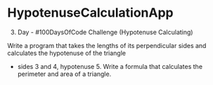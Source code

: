 # HypotenuseCalculationApp
3. Day - #100DaysOfCode Challenge (Hypotenuse Calculating)

Write a program that takes the lengths of its perpendicular sides and calculates the hypotenuse of the triangle 
- sides 3 and 4, hypotenuse 5. Write a formula that calculates the perimeter and area of a triangle.
